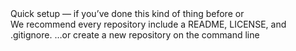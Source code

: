 <div>Quick setup — if you’ve done this kind of thing before or</div>

<div>We recommend every repository include a README, LICENSE, and .gitignore. …or create a new repository on the command line</div>

